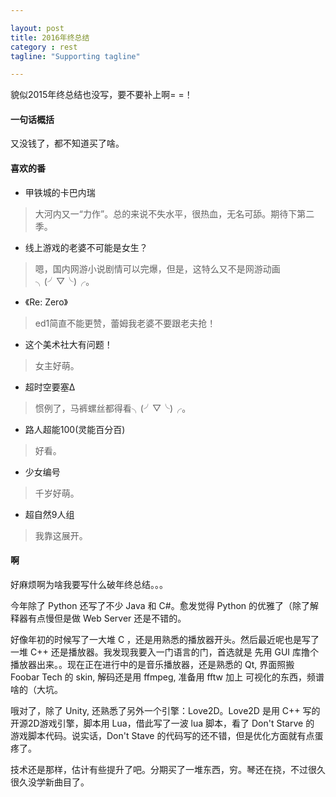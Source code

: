 ```yaml
---

layout: post
title: 2016年终总结
category : rest
tagline: "Supporting tagline"

---
```


貌似2015年终总结也没写，要不要补上啊= =！

#### 一句话概括

又没钱了，都不知道买了啥。

#### 喜欢的番

- 甲铁城的卡巴内瑞

> 大河内又一“力作”。总的来说不失水平，很热血，无名可舔。期待下第二季。

- 线上游戏的老婆不可能是女生？

> 嗯，国内网游小说剧情可以完爆，但是，这特么又不是网游动画╮(╯▽╰)╭。

- 《Re: Zero》

> ed1简直不能更赞，蕾姆我老婆不要跟老夫抢！

- 这个美术社大有问题！

> 女主好萌。

- 超时空要塞Δ

> 惯例了，马裤螺丝都得看╮(╯▽╰)╭。

- 路人超能100(灵能百分百)

> 好看。

- 少女编号

> 千岁好萌。

- 超自然9人组

> 我靠这展开。

#### 啊

好麻烦啊为啥我要写什么破年终总结。。。

今年除了 Python 还写了不少 Java 和 C#。愈发觉得 Python 的优雅了（除了解释器有点慢但是做 Web Server 还是不错的。

好像年初的时候写了一大堆 C ，还是用熟悉的播放器开头。然后最近呢也是写了一堆 C++ 还是播放器。我发现我要入一门语言的门，首选就是
先用 GUI 库撸个播放器出来。。现在正在进行中的是音乐播放器，还是熟悉的 Qt, 界面照搬 Foobar Tech 的 skin, 解码还是用 ffmpeg, 准备用 fftw 加上
可视化的东西，频谱啥的（大坑。

哦对了，除了 Unity, 还熟悉了另外一个引擎：Love2D。Love2D 是用 C++ 写的开源2D游戏引擎，脚本用 Lua，借此写了一波 lua 脚本，看了 Don't Starve 的
游戏脚本代码。说实话，Don't Stave 的代码写的还不错，但是优化方面就有点蛋疼了。

技术还是那样，估计有些提升了吧。分期买了一堆东西，穷。琴还在挠，不过很久很久没学新曲目了。
